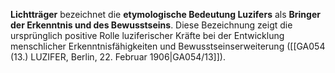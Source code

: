 
**Lichtträger** bezeichnet die **etymologische Bedeutung Luzifers** als **Bringer der Erkenntnis und des Bewusstseins**. Diese Bezeichnung zeigt die ursprünglich positive Rolle luziferischer Kräfte bei der Entwicklung menschlicher Erkenntnisfähigkeiten und Bewusstseinserweiterung ([[GA054 (13.) LUZIFER, Berlin, 22. Februar 1906|GA054/13]]).
